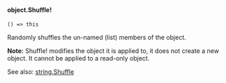 #### object.Shuffle!

``` suneido
() => this
```

Randomly shuffles the un-named (list) members of the object.

**Note:** Shuffle! modifies the object it is applied to, it does not create a new object. It cannot be applied to a read-only object.

See also: [string.Shuffle](<../String/string.Shuffle.md>)